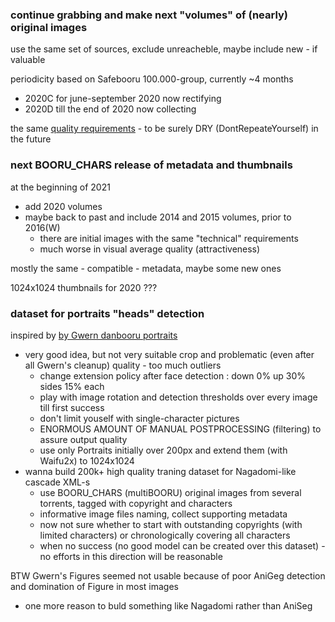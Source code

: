 ### continue grabbing and make next "volumes" of (nearly) original images

use the same set of sources, exclude unreacheble, maybe include new - if valuable

periodicity based on Safebooru 100.000-group, currently ~4 months
 - 2020C for june-september 2020 now rectifying
 - 2020D till the end of 2020 now collecting
 
the same [quality requirements](https://github.com/aperveyev/booru_processor/blob/master/about_quality.md) - to be surely DRY (DontRepeateYourself) in the future

### next BOORU_CHARS release of metadata and thumbnails

at the beginning of 2021
 - add 2020 volumes
 - maybe back to past and include 2014 and 2015 volumes, prior to 2016(W) 
   * there are initial images with the same "technical" requirements
   * much worse in visual average quality (attractiveness)

mostly the same - compatible -  metadata, maybe some new ones

1024x1024 thumbnails for 2020 ???

### dataset for portraits "heads" detection

inspired by [by Gwern danbooru portraits](https://www.gwern.net/Crops#danbooru2019-portraits)
 - very good idea, but not very suitable crop and problematic (even after all Gwern's cleanup) quality - too much outliers
   * change extension policy after face detection : down 0% up 30% sides 15% each
   * play with image rotation and detection thresholds over every image till first success
   * don't limit youself with single-character pictures   
   * ENORMOUS AMOUNT OF MANUAL POSTPROCESSING (filtering) to assure output quality   
   * use only Portraits initially over 200px and extend them (with Waifu2x) to 1024x1024
- wanna build 200k+ high quality traning dataset for Nagadomi-like cascade XML-s
   * use BOORU_CHARS (multiBOORU) original images from several torrents, tagged with copyright and characters
   * informative image files naming, collect supporting metadata
   * now not sure whether to start with outstanding copyrights (with limited characters) or chronologically covering all characters
   * when no success (no good model can be created over this dataset) - no efforts in this direction will be reasonable
 
 BTW Gwern's Figures seemed not usable because of poor AniGeg detection and domination of Figure in most images
   * one more reason to buld something like Nagadomi rather than AniSeg
   
